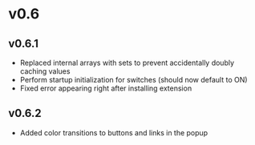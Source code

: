 # v0.6
## v0.6.1
 * Replaced internal arrays with sets to prevent accidentally doubly caching values
 * Perform startup initialization for switches (should now default to ON)
 * Fixed error appearing right after installing extension

## v0.6.2
 * Added color transitions to buttons and links in the popup